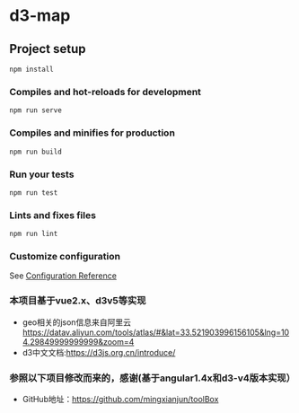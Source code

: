 # d3-map

## Project setup
```
npm install
```

### Compiles and hot-reloads for development
```
npm run serve
```

### Compiles and minifies for production
```
npm run build
```

### Run your tests
```
npm run test
```

### Lints and fixes files
```
npm run lint
```

### Customize configuration
See [Configuration Reference](https://cli.vuejs.org/config/)

### 本项目基于vue2.x、d3v5等实现
- geo相关的json信息来自阿里云 https://datav.aliyun.com/tools/atlas/#&lat=33.521903996156105&lng=104.29849999999999&zoom=4
- d3中文文档:https://d3js.org.cn/introduce/


### 参照以下项目修改而来的，感谢(基于angular1.4x和d3-v4版本实现）
- GitHub地址：https://github.com/mingxianjun/toolBox